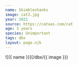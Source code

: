 ```yaml
---
name: Skimbleshanks
image: cat3.jpg
year: 2021
source: https://cataas.com/cat
age: 3 years
species: Unimportant
tags: dbx
layout: page.njk
---
```


![{{ name }}](/dbx/{{ image }})
